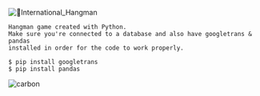 ![👾International_Hangman](https://user-images.githubusercontent.com/35810850/169127749-878d8394-7082-4642-9529-0b1dc428cc25.png)
```
Hangman game created with Python.
Make sure you're connected to a database and also have googletrans & pandas 
installed in order for the code to work properly.
```

```
$ pip install googletrans
$ pip install pandas
```

![carbon](https://user-images.githubusercontent.com/35810850/169128390-716d1d36-2624-4c41-afb3-8d534fa74d30.png)
